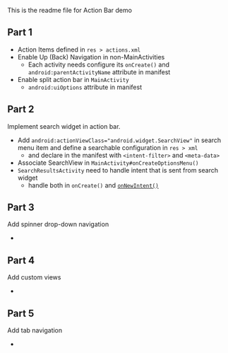 This is the readme file for Action Bar demo

## Part 1

- Action Items defined in `res > actions.xml`
- Enable Up (Back) Navigation in non-MainActivities
	- Each activity needs configure its `onCreate()` and `android:parentActivityName` attribute in manifest
- Enable split action bar in `MainActivity`
	- `android:uiOptions` attribute in manifest

## Part 2

Implement search widget in action bar.

- Add `android:actionViewClass="android.widget.SearchView"` in search menu item and define a searchable configuration in `res > xml`
	- and declare in the manifest with `<intent-filter>` and `<meta-data>`
- Associate SearchView in `MainActivity#onCreateOptionsMenu()`
- `SearchResultsActivity` need to handle intent that is sent from search widget
	- handle both in `onCreate()` and [`onNewIntent()`](http://developer.android.com/reference/android/app/Activity.html#onNewIntent%28android.content.Intent%29)

## Part 3

Add spinner drop-down navigation

- 

## Part 4

Add custom views

- 

## Part 5

Add tab navigation

- 